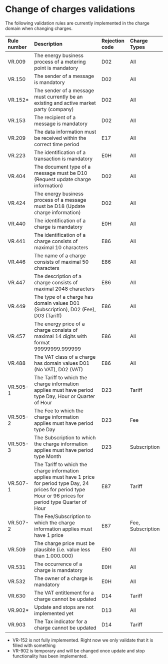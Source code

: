 # Change of charges validations

The following validation rules are currently implemented in the charge domain when changing charges.

|**Rule number**|**Description**|**Rejection code**|**Charge Types**|
|:-|:-|:-|:-|
|VR.009|The energy business process of a metering point is mandatory|D02|All|
|VR.150|The sender of a message is mandatory|D02|All|
|VR.152*|The sender of a message must currently be an existing and active market party (company)|D02|All|
|VR.153|The recipient of a message is mandatory|D02|All|
|VR.209|The data information must be received within the correct time period|E17|All|
|VR.223|The identification of a transaction is mandatory|E0H|All|
|VR.404|The document type of a message must be D10 (Request update charge information)|D02|All|
|VR.424|The energy business process of a message must be D18 (Update charge information)|D02|All|
|VR.440|The identification of a charge is mandatory|E0H|All|
|VR.441|The identification of a charge consists of maximal 10 characters|E86|All|
|VR.446|The name of a charge consists of maximal 50 characters|E86|All|
|VR.447|The description of a charge consists of maximal 2048 characters|E86|All|
|VR.449|The type of a charge has domain values D01 (Subscription), D02 (Fee), D03 (Tariff)|E86|All|
|VR.457|The energy price of a charge consists of maximal 14 digits with format 99999999.999999|E86|All|
|VR.488|The VAT class of a charge has domain values D01 (No VAT), D02 (VAT)|E86|All|
|VR.505-1|The Tariff to which the charge information applies must have period type Day, Hour or Quarter of Hour|D23|Tariff|
|VR.505-2|The Fee to which the charge information applies must have period type Day|D23|Fee|
|VR.505-3|The Subscription to which the charge information applies must have period type Month|D23|Subscription|
|VR.507-1|The Tariff to which the charge information applies must have 1 price for period type Day, 24 prices for period type Hour or 96 prices for period type Quarter of Hour|E87|Tariff|
|VR.507-2|The Fee/Subscription to which the charge information applies must have 1 price|E87|Fee, Subscription|
|VR.509|The charge price must be plausible (i.e. value less than 1.000.000)|E90|All|
|VR.531|The occurrence of a charge is mandatory|E0H|All|
|VR.532|The owner of a charge is mandatory|E0H|All|
|VR.630|The VAT entitlement for a charge cannot be updated|D14|Tariff|
|VR.902*|Update and stops are not implemented yet|D13|All|
|VR.903|The Tax indicator for a charge cannot be updated|D14|Tariff|

* VR-152 is not fully implemented. Right now we only validate that it is filled with something
* VR-902 is temporary and will be changed once update and stop functionality has been implemented.